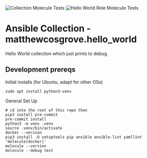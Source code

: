 ![Collection Molecule Tests](https://github.com/matthewcosgrove/matthewcosgrove.hello_world/workflows/Collection%20Molecule%20Tests/badge.svg)
![Hello World Role Molecule Tests](https://github.com/matthewcosgrove/matthewcosgrove.hello_world/workflows/Hello%20World%20Role%20Molecule%20Tests/badge.svg)

# Ansible Collection - matthewcosgrove.hello_world

Hello World collection which just prints to debug

## Development prereqs

Initial installs (for Ubuntu, adapt for other OSs)

```
sudo apt install python3-venv
```

General Set Up

```
# cd into the root of this repo then
pip3 install pre-commit
pre-commit install
python3 -m venv .venv
source .venv/bin/activate
docker --version
pip3 install -U setuptools pip ansible ansible-lint yamllint 'molecule[docker]'
molecule --version
molecule --debug test
```
